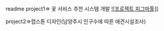 readme
project1=> 꽃 서비스 추천 시스템 개발
[![프로젝트 피그마툴]](https://www.figma.com/file/ZURdyfSSEdZP6b71SGJZVm/%EA%BD%83%ED%9E%88%EB%8B%A4?type=design&node-id=1-6&mode=design&t=jQmiVuPoui5R9ONl-0)]

project2=>캡스톤 디자인(남양주시 인구수에 따른 애견시설조사)
